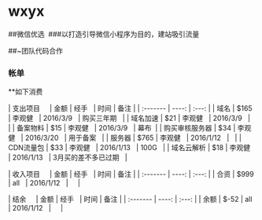 # wxyx

 ##微信优选
  ###以打造引导微信小程序为目的，建站吸引流量

 ##~团队代码合作 
 
### 帐单

**如下消费

| 支出项目     | 金额 | 经手   | 时间 | 备注 |
| :------- | ----: | :---: |
| 域名 | $165 |  李观健    |  2016/3/9    |  购买三年期    |
| 域名加速    | $21   |  李观健    |  2016/3/9    |      |
| 备案物料    | $15   |  李观健    |  2016/3/9    |   幕布   |
| 购买审核服务器 | $34 |  李观健    |  2016/3/20    |  用于备案    |
| 服务器 | $765 |  李观健    |  2016/1/12    |       |
| CDN流量包 | $33 |  李观健    |  2016/1/13    |  100G     |
| 域名云解析 | $18 |  李观健    |  2016/1/13    |  3月买的差不多已过期     |

| 收入项目     | 金额 | 经手   | 时间 | 备注 |
| :------- | ----: | :---: |
| 合资 | $999 |  all    |  2016/1/12    |      |

| 结余     | 金额 | 经手   | 时间 | 备注 |
| :------- | ----: | :---: |
| 余额 | $-52 |  all    |  2016/1/12    |      |
